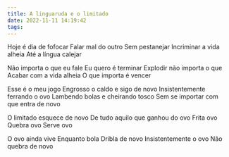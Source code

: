 ```yaml
---
title: A linguaruda e o limitado
date: 2022-11-11 14:19:42
tags:
---
```

Hoje é dia de fofocar
Falar mal do outro
Sem pestanejar
Incriminar a vida alheia
Até a língua calejar

Não importa o que eu fale
Eu quero é terminar
Explodir não importa o que
Acabar com a vida alheia
O que importa é vencer

Esse é o meu jogo
Engrosso o caldo e sigo de novo
Insistentemente ferrando o ovo
Lambendo bolas e cheirando tosco
Sem se importar com que entra de novo

O limitado esquece de novo
De tudo aquilo que ganhou do ovo
Frita ovo
Quebra ovo
Serve ovo

O ovo ainda vive
Enquanto bola
Dribla de novo
Insistentemente o ovo
Não quebra de novo